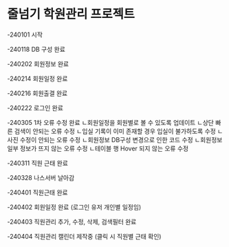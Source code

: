 # 줄넘기 학원관리 프로젝트
-240101 시작

-240118 DB 구성 완료

-240202 회원정보 완료

-240214 회원일정 완료

-240216 회원출결 완료

-240222 로그인 완료

-240305 1차 오류 수정 완료
ㄴ회원일정을 회원별로 볼 수 있도록 업데이트
ㄴ상단 빠른 검색이 안되는 오류 수정
ㄴ입실 기록이 이미 존재할 경우 입실이 불가하도록 수정
ㄴ사진 수정이 안되는 오류 수정
ㄴ회원정보 DB구성 변경으로 인한 코드 수정
ㄴ회원정보 일부 정보가 뜨지 않는 오류 수정
ㄴ테이블 행 Hover 되지 않는 오류 수정

-240311 직원 근태 완료

-240328 나스서버 날아감

-240401 직원근태 완료

-240402 회원일정 완료 (로그인 유저 개인별 일정임)

-240403 직원관리 추가, 수정, 삭제, 검색필터 완료

-240404 직원관리 캘린더 제작중 (클릭 시 직원별 근태 확인)

